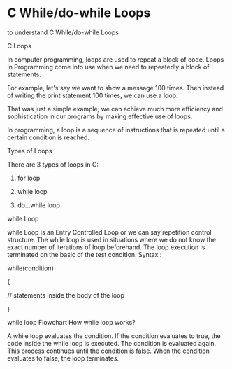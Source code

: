 # C While/do-while Loops
to understand C While/do-while Loops


C Loops

In computer programming, loops are used to repeat a block of code. Loops in Programming come into use when we need to repeatedly a block of statements.

For example, let's say we want to show a message 100 times. Then instead of writing the print statement 100 times, we can use a loop.

That was just a simple example; we can achieve much more efficiency and sophistication in our programs by making effective use of loops.

In programming, a loop is a sequence of instructions that is repeated until a certain condition is reached.

 

Types of Loops

There are 3 types of loops in C:

1) for loop

2) while loop

3) do...while loop

while Loop

while Loop is an Entry Controlled Loop or we can say repetition control structure.
The while loop is used in situations where we do not know the exact number of iterations of loop beforehand.
The loop execution is terminated on the basic of the test condition.
Syntax :

while(condition)

{

  // statements inside the body of the loop

}

 

while loop Flowchart
How while loop works?

A while loop evaluates the condition.
If the condition evaluates to true, the code inside the while loop is executed.
The condition is evaluated again.
This process continues until the condition is false.
When the condition evaluates to false, the loop terminates.
 

 
